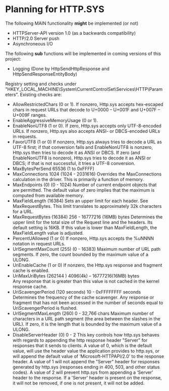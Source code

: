 Planning for HTTP.SYS
=====================

The following MAIN functionality **might** be implemented (or not)

- HTTPServer-API version 1.0 (as a backwards compatibility)
- HTTP/2.0 Server push
- Asynchroneous I/O

The following **sub** functions will be implemented in coming versions of this project:

- Logging (Done by HttpSendHttpResponse and HttpSendResponseEntityBody)

Registry setting and checks under "HKEY_LOCAL_MACHINE\System\CurrentControlSet\Services\HTTP\Parameters". 
Existing checks are:

- AllowRestrictedChars (0 or 1).
  If nonzero, Http.sys accepts hex-escaped chars in request URLs that decode to U+0000 – U+001F and U+007F – U+009F ranges.
- EnableAggressiveMemoryUsage (0 or 1).
- EnableNonUTF8 (1 or 0). 
  If zero, Http.sys accepts only UTF-8-encoded URLs. If nonzero, Http.sys also accepts ANSI- or DBCS-encoded URLs in requests.
- FavorUTF8 (1 or 0)
  If nonzero, Http.sys always tries to decode a URL as UTF-8 first; if that conversion fails and EnableNonUTF8 is nonzero, 
  Http.sys then tries to decode it as ANSI or DBCS. If zero (and EnableNonUTF8 is nonzero), Http.sys tries to decode it as ANSI or DBCS; 
  if that is not successful, it tries a UTF-8 conversion.  
- MaxBytesPerSend 65536 (1 to 0xFFFF)
- MaxConnections 1024 (1024 - 2031616)
  Overrides the MaxConnections calculation in the driver. This is primarily a function of memory.
- MaxEndpoints (0)  (0 - 1024)
  Number of current endpoint objects that are permitted. 
  The default value of zero implies that the maximum is computed from available memory.
- MaxFieldLength (16384)
  Sets an upper limit for each header. See MaxRequestBytes. 
  This limit translates to approximately 32k characters for a URL.  
- MaxRequestBytes (16384) 256 - 16777216 (16MB) bytes
  Determines the upper limit for the total size of the Request line and the headers. 
  Its default setting is 16KB. 
  If this value is lower than MaxFieldLength, the MaxFieldLength value is adjusted.
- PercentUAllowed (1 or 0)
  If nonzero, Http.sys accepts the %uNNNN notation in request URLs.
- UrlSegmentMaxCount (255) (0 - 16383)
  Maximum number of URL path segments. If zero, the count bounded by the maximum value of a ULONG.
- UriEnableCache (1 or 0)
  If nonzero, the Http.sys response and fragment cache is enabled.
- UriMaxUriBytes (262144 ) 4096(4k) – 16777216(16MB) bytes  
  Any response that is greater than this value is not cached in the kernel response cache.
- UriScavengerPeriod (120 seconds)  10 - 0xFFFFFFFF seconds
  Determines the frequency of the cache scavenger. Any response or fragment that has not been accessed in the number 
  of seconds equal to UriScavengerPeriod is flushed.
- UrlSegmentMaxLength (260) 0 - 32,766 chars
  Maximum number of characters in a URL path segment (the area between the slashes in the URL). 
  If zero, it is the length that is bounded by the maximum value of a ULONG.
- DisableServerHeader (0) 0 - 2
  This key controls how http.sys behaves with regards to appending the http response header "Server" 
  for responses that it sends to clients. A value of 0, which is the default value, will use the header 
  value the application provides to http.sys, or will append the default value of ‘Microsoft-HTTPAPI/2.0’ 
  to the response header. A value of 1 will not append the "Server" header for responses generated 
  by http.sys (responses ending in 400, 503, and other status codes). 
  A value of 2 will prevent http.sys from appending a ‘Server’ header to the response. 
  If a 'Server' header is present on the response, it will not be removed, if one is not present, it will not be added.  
  